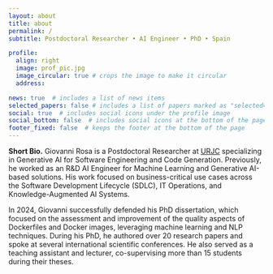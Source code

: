 ```yaml
---
layout: about
title: about
permalink: /
subtitle: Postdoctoral Researcher • AI Engineer • PhD • Spain

profile:
  align: right
  image: prof_pic.jpg
  image_circular: true # crops the image to make it circular
  address:

news: true  # includes a list of news items
selected_papers: false # includes a list of papers marked as "selected={true}"
social: true  # includes social icons under the profile image
social_bottom: false  # includes social icons at the bottom of the page
footer_fixed: false  # keeps the footer at the bottom of the page
---
```


**Short Bio.** Giovanni Rosa is a Postdoctoral Researcher at [URJC](https://www.urjc.es/) specializing in Generative AI for Software Engineering and Code Generation. Previously, he worked as an R&D AI Engineer for Machine Learning and Generative AI-based solutions. His work focused on business-critical use cases across the Software Development Lifecycle (SDLC), IT Operations, and Knowledge-Augmented AI Systems.

In 2024, Giovanni successfully defended his PhD dissertation, which focused on the assessment and improvement of the quality aspects of Dockerfiles and Docker images, leveraging machine learning and NLP techniques.
During his PhD, he authored over 20 research papers and spoke at several international scientific conferences.
He also served as a teaching assistant and lecturer, co-supervising more than 15 students during their theses.
